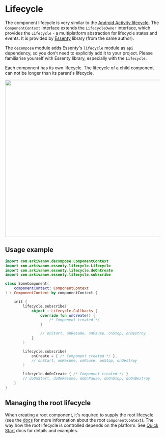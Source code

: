 # Lifecycle

The component lifecycle is very similar to the [Android Activity lifecycle](https://developer.android.com/guide/components/activities/activity-lifecycle). The `ComponentContext` interface extends the `LifecycleOwner` interface, which provides the `Lifecycle` - a multiplatform abstraction for lifecycle states and events. It is provided by [Essenty](https://github.com/arkivanov/Essenty) library (from the same author).

The `decompose` module adds Essenty's `lifecycle` module as `api` dependency, so you don't need to explicitly add it to your project. Please familiarise yourself with Essenty library, especially with the `Lifecycle`.

Each component has its own lifecycle. The lifecycle of a child component can not be longer than its parent's lifecycle.

<img src="https://raw.githubusercontent.com/arkivanov/Decompose/master/docs/media/LifecycleStates.png" width="512">

## Usage example

```kotlin
import com.arkivanov.decompose.ComponentContext
import com.arkivanov.essenty.lifecycle.Lifecycle
import com.arkivanov.essenty.lifecycle.doOnCreate
import com.arkivanov.essenty.lifecycle.subscribe

class SomeComponent(
    componentContext: ComponentContext
) : ComponentContext by componentContext {

    init {
        lifecycle.subscribe(
            object : Lifecycle.Callbacks {
                override fun onCreate() {
                    /* Component created */
                }

                // onStart, onResume, onPause, onStop, onDestroy
            }
        )

        lifecycle.subscribe(
            onCreate = { /* Component created */ },
            // onStart, onResume, onPause, onStop, onDestroy
        )

        lifecycle.doOnCreate { /* Component created */ }
        // doOnStart, doOnResume, doOnPause, doOnStop, doOnDestroy
    }
}
```

## Managing the root lifecycle

When creating a root component, it's required to supply the root lifecycle (see the [docs](overview.md#root-componentcontext) for more information about the root `ComponentContext`). The way how the root lifecycle is controlled depends on the platform. See [Quick Start](../getting-started/quick-start.md) docs for details and examples.

